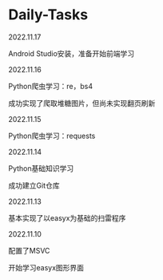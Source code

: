 # Daily-Tasks

2022.11.17

Android Studio安装，准备开始前端学习



2022.11.16

Python爬虫学习：re，bs4

成功实现了爬取堆糖图片，但尚未实现翻页刷新



2022.11.15

Python爬虫学习：requests



2022.11.14

Python基础知识学习

成功建立Git仓库




2022.11.13

基本实现了以easyx为基础的扫雷程序



2022.11.10

配置了MSVC

开始学习easyx图形界面
